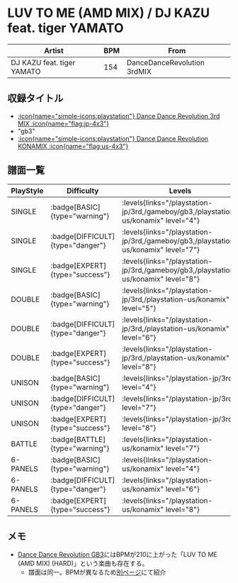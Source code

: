 # LUV TO ME (AMD MIX) / DJ KAZU feat. tiger YAMATO

|Artist|BPM|From|
|------|---|----|
|DJ KAZU feat. tiger YAMATO|154|DanceDanceRevolution 3rdMIX|

## 収録タイトル

- [:icon{name="simple-icons:playstation"} Dance Dance Revolution 3rd MIX :icon{name="flag:jp-4x3"}](/playstation-jp/3rd)
- "gb3"
- [:icon{name="simple-icons:playstation"} Dance Dance Revolution KONAMIX :icon{name="flag:us-4x3"}](/playstation-us/konamix)

## 譜面一覧

|PlayStyle|Difficulty|Levels|Notes|Movie|
|---------|----------|------|-----|-----|
|SINGLE| :badge[BASIC]{type="warning"}| :levels{links="/playstation-jp/3rd,/gameboy/gb3,/playstation-us/konamix" level="4"}|203/0||
|SINGLE| :badge[DIFFICULT]{type="danger"}| :levels{links="/playstation-jp/3rd,/gameboy/gb3,/playstation-us/konamix" level="7"}|270/0||
|SINGLE| :badge[EXPERT]{type="success"}| :levels{links="/playstation-jp/3rd,/gameboy/gb3,/playstation-us/konamix" level="8"}|353/0||
|DOUBLE| :badge[BASIC]{type="warning"}| :levels{links="/playstation-jp/3rd,/playstation-us/konamix" level="5"}|217/0||
|DOUBLE| :badge[DIFFICULT]{type="danger"}| :levels{links="/playstation-jp/3rd,/playstation-us/konamix" level="6"}|228/0||
|DOUBLE| :badge[EXPERT]{type="success"}| :levels{links="/playstation-jp/3rd,/playstation-us/konamix" level="8"}|352/0||
|UNISON| :badge[BASIC]{type="warning"}| :levels{links="/playstation-jp/3rd" level="4"}|||
|UNISON| :badge[DIFFICULT]{type="danger"}| :levels{links="/playstation-jp/3rd" level="7"}|||
|UNISON| :badge[EXPERT]{type="success"}| :levels{links="/playstation-jp/3rd" level="8"}|||
|BATTLE| :badge[BATTLE]{type="warning"}| :levels{links="/playstation-us/konamix" level="7"}|||
|6-PANELS| :badge[BASIC]{type="warning"}| :levels{links="/playstation-us/konamix" level="4"}|175/0||
|6-PANELS| :badge[DIFFICULT]{type="danger"}| :levels{links="/playstation-us/konamix" level="6"}|214/0||
|6-PANELS| :badge[EXPERT]{type="success"}| :levels{links="/playstation-us/konamix" level="8"}|351/0||

## メモ

- [Dance Dance Revolution GB3](/gameboy/gb3)にはBPMが210に上がった「LUV TO ME (AMD MIX) (HARD)」という楽曲も存在する。
  - 譜面は同一。BPMが異なるため[別ページ](/songs/luv-to-me-amd-hard)にて紹介
